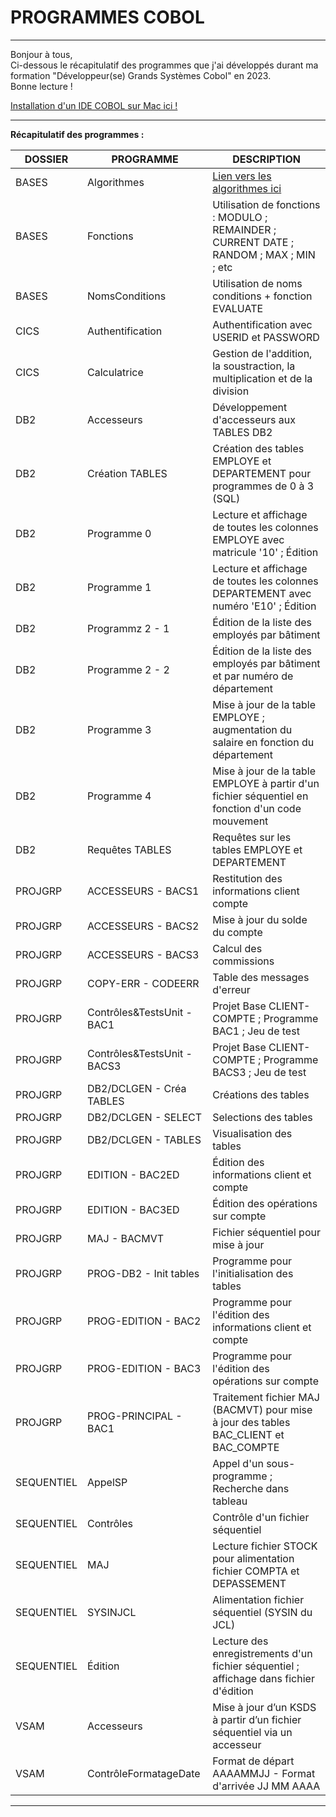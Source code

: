 # PROGRAMMES COBOL

----------------------------------------------------------------------------------------------------------------------------------------

     
Bonjour à tous,  
Ci-dessous le récapitulatif des programmes que j'ai développés durant ma formation "Développeur(se) Grands Systèmes Cobol" en 2023.  
Bonne lecture !

[Installation d'un IDE COBOL sur Mac ici !](https://www.geeksforgeeks.org/how-to-install-cobol-on-macos/)


----------------------------------------------------------------------------------------------------------------------------------------
  
__Récapitulatif des programmes :__

  
| DOSSIER    | PROGRAMME                   | DESCRIPTION          |
| ---------  | --------------------------- | ---------------------|
| BASES      | Algorithmes                 | [Lien vers les algorithmes ici](http://cours.pise.info/algo/introduction.htm) |
| BASES      | Fonctions                   | Utilisation de fonctions : MODULO ; REMAINDER ; CURRENT DATE ; RANDOM ; MAX ; MIN ; etc |
| BASES      | NomsConditions              | Utilisation de noms conditions + fonction EVALUATE |
| CICS       | Authentification            | Authentification avec USERID et PASSWORD  |
| CICS       | Calculatrice                | Gestion de l'addition, la soustraction, la multiplication et de la division  |
| DB2        | Accesseurs                  | Développement d'accesseurs aux TABLES DB2  |
| DB2        | Création TABLES             | Création des tables EMPLOYE et DEPARTEMENT pour programmes de 0 à 3 (SQL)  |
| DB2        | Programme 0                 | Lecture et affichage de toutes les colonnes EMPLOYE avec matricule '10' ; Édition  |
| DB2        | Programme 1                 | Lecture et affichage de toutes les colonnes DEPARTEMENT avec numéro 'E10' ; Édition  |
| DB2        | Programmz 2 - 1             | Édition de la liste des employés par bâtiment  |
| DB2        | Programme 2 - 2             | Édition de la liste des employés par bâtiment et par numéro de département  |
| DB2        | Programme 3                 | Mise à jour de la table EMPLOYE ; augmentation du salaire en fonction du département  |
| DB2        | Programme 4                 | Mise à jour de la table EMPLOYE à partir d'un fichier séquentiel en fonction d'un code mouvement  |
| DB2        | Requêtes TABLES             | Requêtes sur les tables EMPLOYE et DEPARTEMENT  |
| PROJGRP    | ACCESSEURS - BACS1          | Restitution des informations client compte |
| PROJGRP    | ACCESSEURS - BACS2          | Mise à jour du solde du compte |
| PROJGRP    | ACCESSEURS - BACS3          | Calcul des commissions |
| PROJGRP    | COPY-ERR - CODEERR          | Table des messages d'erreur |
| PROJGRP    | Contrôles&TestsUnit - BAC1  | Projet Base CLIENT-COMPTE ; Programme BAC1 ; Jeu de test |
| PROJGRP    | Contrôles&TestsUnit - BACS3 | Projet Base CLIENT-COMPTE ; Programme BACS3 ; Jeu de test |
| PROJGRP    | DB2/DCLGEN - Créa TABLES    | Créations des tables |
| PROJGRP    | DB2/DCLGEN - SELECT         | Selections des tables |
| PROJGRP    | DB2/DCLGEN - TABLES         | Visualisation des tables |
| PROJGRP    | EDITION - BAC2ED            | Édition des informations client et compte |
| PROJGRP    | EDITION - BAC3ED            | Édition des opérations sur compte |
| PROJGRP    | MAJ - BACMVT                | Fichier séquentiel pour mise à jour |
| PROJGRP    | PROG-DB2 - Init tables      | Programme pour l'initialisation des tables |
| PROJGRP    | PROG-EDITION - BAC2         | Programme pour l'édition des informations client et compte |
| PROJGRP    | PROG-EDITION - BAC3         | Programme pour l'édition des opérations sur compte |
| PROJGRP    | PROG-PRINCIPAL - BAC1       | Traitement fichier MAJ (BACMVT) pour mise à jour des tables BAC_CLIENT et BAC_COMPTE |
| SEQUENTIEL | AppelSP                     | Appel d'un sous-programme ; Recherche dans tableau  |
| SEQUENTIEL | Contrôles                   | Contrôle d'un fichier séquentiel  |
| SEQUENTIEL | MAJ                         | Lecture fichier STOCK pour alimentation fichier COMPTA et DEPASSEMENT  |
| SEQUENTIEL | SYSINJCL                    | Alimentation fichier séquentiel (SYSIN du JCL) |
| SEQUENTIEL | Édition                     | Lecture des enregistrements d'un fichier séquentiel ; affichage dans fichier d'édition |
| VSAM       | Accesseurs                  | Mise à jour d’un KSDS à partir d’un fichier séquentiel via un accesseur  |
| VSAM       | ContrôleFormatageDate       | Format de départ AAAAMMJJ - Format d'arrivée JJ MM AAAA |
  
----------------------------------------------------------------------------------------------------------------------------------------

